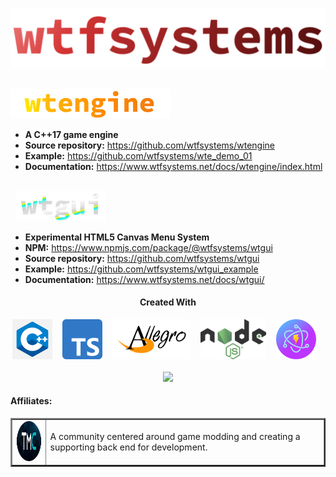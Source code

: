 ![wtfsystems](./logos/wtf_logo_large.png)

<br/>
<img style="height: 48px;" src="./logos/wte_logo.png">

- __A C++17 game engine__
- __Source repository:__  https://github.com/wtfsystems/wtengine
- __Example:__ https://github.com/wtfsystems/wte_demo_01
- __Documentation:__ https://www.wtfsystems.net/docs/wtengine/index.html

<br/>
&nbsp;&nbsp;<img style="height: 48px;" src="./logos/wtgui_logo.png">

- __Experimental HTML5 Canvas Menu System__
- __NPM:__ https://www.npmjs.com/package/@wtfsystems/wtgui
- __Source repository:__  https://github.com/wtfsystems/wtgui
- __Example:__ https://github.com/wtfsystems/wtgui_example
- __Documentation:__ https://www.wtfsystems.net/docs/wtgui/

<h4 align="center">Created With</h3>
<p align="center">
<a href="https://isocpp.org/std/the-standard"><img style="height: 64px;" src="./img/c-logo-1.png"></a>
&nbsp;&nbsp;
<a href="https://www.typescriptlang.org/"><img style="height: 64px;" src="./img/typescript.svg"></a>
&nbsp;&nbsp;  
<a href="https://liballeg.org/"><img style="height: 64px;" src="./img/allegro_logo.png"></a>
&nbsp;&nbsp;
<a href="https://nodejs.org/"><img style="height: 64px;" src="./img/nodejs.png"></a>
&nbsp;&nbsp;
<a href="https://electron-vite.github.io/"><img style="height: 64px;" src="./img/electron-vite.svg"></a>
&nbsp;&nbsp;
<br/><br/>
<a href="https://endsoftwarepatents.org/innovating-without-patents"><img style="height: 45px;" src="https://static.fsf.org/nosvn/esp/logos/patent-free.svg"></a>
</p>

<h4>Affiliates:</h3>
<table border="2">
<tr>
  <td>
  <a href="https://moddingcommunity.com/">
  <img style="height: 64px;" src="https://github.com/wtfsystems/.github/blob/main/tmc/tmc_icon_one_v2_icon_font4_light.png"></a>
  </td>
  <td>
  A community centered around game modding and creating a supporting back end for development.
  </td>
</tr>
</table>
